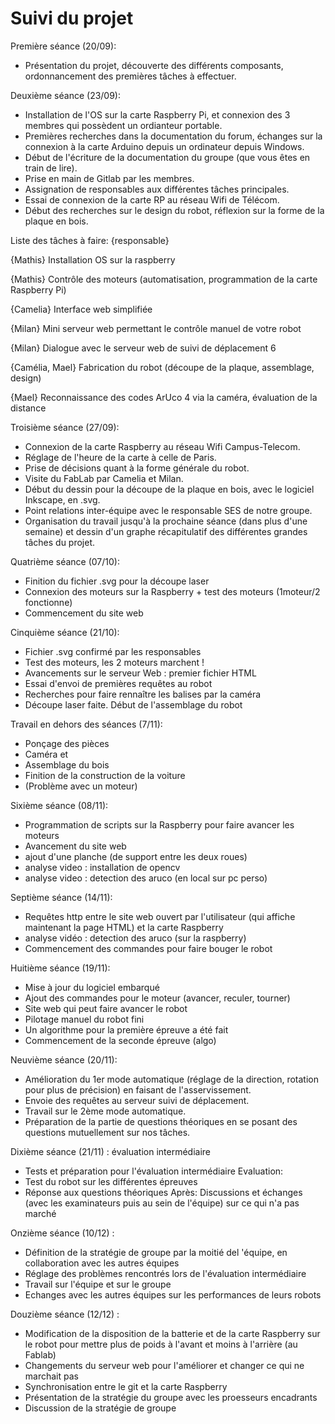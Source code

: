 # Suivi du projet


Première séance (20/09):
- Présentation du projet, découverte des différents composants, ordonnancement des premières tâches à effectuer.


Deuxième séance (23/09):
- Installation de l'OS sur la carte Raspberry Pi, et connexion des 3 membres qui possèdent un ordianteur portable.
- Premières recherches dans la documentation du forum, échanges sur la connexion à la carte Arduino depuis un ordinateur depuis Windows.
- Début de l'écriture de la documentation du groupe (que vous êtes en train de lire).
- Prise en main de Gitlab par les membres.
- Assignation de responsables aux différentes tâches principales.
- Essai de connexion de la carte RP au réseau Wifi de Télécom.
- Début des recherches sur le design du robot, réflexion sur la forme de la plaque en bois.


Liste des tâches à faire: {responsable}

{Mathis} Installation OS sur la raspberry

{Mathis} Contrôle des moteurs (automatisation, programmation de la carte Raspberry Pi)


{Camelia} Interface web simplifiée


{Milan} Mini serveur web permettant le contrôle manuel de votre robot


{Milan} Dialogue avec le serveur web de suivi de déplacement 6


{Camélia, Mael} Fabrication du robot (découpe de la plaque, assemblage, design)


{Mael} Reconnaissance des codes ArUco 4 via la caméra, évaluation de la distance


Troisième séance (27/09):
- Connexion de la carte Raspberry au réseau Wifi Campus-Telecom.
- Réglage de l'heure de la carte à celle de Paris.
- Prise de décisions quant à la forme générale du robot.
- Visite du FabLab par Camelia et Milan.
- Début du dessin pour la découpe de la plaque en bois, avec le logiciel Inkscape, en .svg.
- Point relations inter-équipe avec le responsable SES de notre groupe.
- Organisation du travail jusqu'à la prochaine séance (dans plus d'une semaine) et dessin d'un graphe récapitulatif des différentes grandes tâches du projet.

Quatrième séance (07/10):
- Finition du fichier .svg pour la découpe laser
- Connexion des moteurs sur la Raspberry + test des moteurs (1moteur/2 fonctionne)
- Commencement du site web

Cinquième séance (21/10):
- Fichier .svg confirmé par les responsables
- Test des moteurs, les 2 moteurs marchent !
- Avancements sur le serveur Web : premier fichier HTML
- Essai d'envoi de premières requêtes au robot
- Recherches pour faire rennaître les balises par la caméra
- Découpe laser faite. Début de l'assemblage du robot

Travail en dehors des séances (7/11):
- Ponçage des pièces
- Caméra et  
- Assemblage du bois
- Finition de la construction de la voiture
- (Problème avec un moteur)

Sixième séance (08/11):
- Programmation de scripts sur la Raspberry pour faire avancer les moteurs
- Avancement du site web
- ajout d'une planche (de support entre les deux roues)
- analyse video : installation de opencv 
- analyse video : detection des aruco (en local sur pc perso)

Septième séance (14/11):
- Requêtes http entre le site web ouvert par l'utilisateur (qui affiche maintenant la page HTML) et la carte Raspberry
- analyse vidéo : detection des aruco (sur la raspberry)
- Commencement des commandes pour faire bouger le robot

Huitième séance (19/11):
- Mise à jour du logiciel embarqué
- Ajout des commandes pour le moteur (avancer, reculer, tourner)
- Site web qui peut faire avancer le robot
- Pilotage manuel du robot fini
- Un algorithme pour la première épreuve a été fait
- Commencement de la seconde épreuve (algo)

Neuvième séance (20/11):
- Amélioration du 1er mode automatique (réglage de la direction, rotation pour plus de précision) en faisant de l'asservissement.
- Envoie des requêtes au serveur suivi de déplacement.
- Travail sur le 2ème mode automatique.
- Préparation de la partie de questions théoriques en se posant des questions mutuellement sur nos tâches.

Dixième séance (21/11) : évaluation intermédiaire
- Tests et préparation pour l'évaluation intermédiaire
Evaluation:
- Test du robot sur les différentes épreuves
- Réponse aux questions théoriques
Après:
Discussions et échanges (avec les examinateurs puis au sein de l'équipe) sur ce qui n'a pas marché

Onzième séance (10/12) :
- Définition de la stratégie de groupe par la moitié del 'équipe, en collaboration avec les autres équipes
- Réglage des problèmes rencontrés lors de l'évaluation intermédiaire
- Travail sur l'équipe et sur le groupe
- Echanges avec les autres équipes sur les performances de leurs robots 

Douzième séance (12/12) :
- Modification de la disposition de la batterie et de la carte Raspberry sur le robot pour mettre plus de poids à l'avant et moins à l'arrière (au Fablab)
- Changements du serveur web pour l'améliorer et changer ce qui ne marchait pas
- Synchronisation entre le git et la carte Raspberry
- Présentation de la stratégie du groupe avec les proesseurs encadrants
- Discussion de la stratégie de groupe


